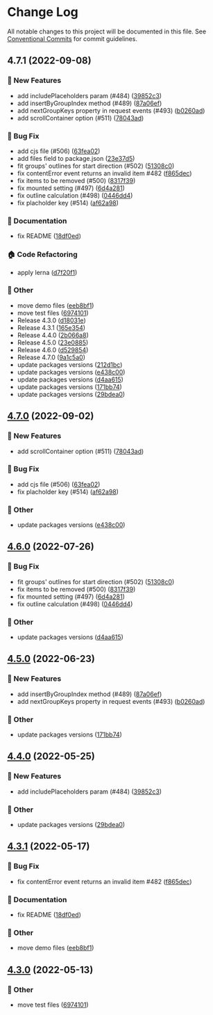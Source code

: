 # Change Log

All notable changes to this project will be documented in this file.
See [Conventional Commits](https://conventionalcommits.org) for commit guidelines.

## 4.7.1 (2022-09-08)


### :rocket: New Features

* add includePlaceholders param (#484) ([39852c3](https://github.com/naver/egjs-infinitegrid/commit/39852c38f643afe56a959831b73e78bf84b7c0a9))
* add insertByGroupIndex method (#489) ([87a06ef](https://github.com/naver/egjs-infinitegrid/commit/87a06ef9aad2a289e1360ac6c17f36e125ea75cf))
* add nextGroupKeys property in request events (#493) ([b0260ad](https://github.com/naver/egjs-infinitegrid/commit/b0260ad828e725e6f1266898e0df7ac30a116d80))
* add scrollContainer option (#511) ([78043ad](https://github.com/naver/egjs-infinitegrid/commit/78043ada3f65c54ed26b04bf2e4655d74961d449))


### :bug: Bug Fix

* add cjs file (#506) ([63fea02](https://github.com/naver/egjs-infinitegrid/commit/63fea02a34ed2e4c7702929cdef87191ce2208dc))
* add files field to package.json ([23e37d5](https://github.com/naver/egjs-infinitegrid/commit/23e37d5344b579877490ea5b23a1f65ff946d917))
* fit groups' outlines for start direction (#502) ([51308c0](https://github.com/naver/egjs-infinitegrid/commit/51308c0750caa517d325a320ac2f14dcfc097337))
* fix contentError event returns an invalid item #482 ([f865dec](https://github.com/naver/egjs-infinitegrid/commit/f865decd8e12e98a04a93c42baeb4dd31fb345a2))
* fix items to be removed (#500) ([8317f39](https://github.com/naver/egjs-infinitegrid/commit/8317f3926318e468ef49e9f28d54384c12ae3565))
* fix mounted setting (#497) ([6d4a281](https://github.com/naver/egjs-infinitegrid/commit/6d4a281e17570b9049afebe651fd4708d230be36))
* fix outline calculation (#498) ([0446dd4](https://github.com/naver/egjs-infinitegrid/commit/0446dd48f2d532dffc3a460472080fcd78df5724))
* fix placholder key (#514) ([af62a98](https://github.com/naver/egjs-infinitegrid/commit/af62a98c5f0562e929e09bf976298e8e29aa94e7))


### :memo: Documentation

* fix README ([18df0ed](https://github.com/naver/egjs-infinitegrid/commit/18df0ed561ef574216b5ce1449c89631858cadb6))


### :house: Code Refactoring

* apply lerna ([d7f20f1](https://github.com/naver/egjs-infinitegrid/commit/d7f20f19c83bc26309b27095351e17227d9abad6))


### :mega: Other

* move demo files ([eeb8bf1](https://github.com/naver/egjs-infinitegrid/commit/eeb8bf173e2055207a2b0e590838919a0f198dfa))
* move test files ([6974101](https://github.com/naver/egjs-infinitegrid/commit/69741011c0b9fcf11eb22ef574523468d3cbca3f))
* Release 4.3.0 ([d18031e](https://github.com/naver/egjs-infinitegrid/commit/d18031ee3e9bf7f012e7bf1b0157572ba78f70b0))
* Release 4.3.1 ([165e354](https://github.com/naver/egjs-infinitegrid/commit/165e354bb6382cba61e0670ab16096193fdf2a2b))
* Release 4.4.0 ([2b066a8](https://github.com/naver/egjs-infinitegrid/commit/2b066a83470719fc78940317fe0ab44fa21fc378))
* Release 4.5.0 ([23e0885](https://github.com/naver/egjs-infinitegrid/commit/23e0885c2ae29130b34613227291ee6f0b102c75))
* Release 4.6.0 ([d529854](https://github.com/naver/egjs-infinitegrid/commit/d529854917ef31afbbb138dec8af98ef8c3c1d47))
* Release 4.7.0 ([9a1c5a0](https://github.com/naver/egjs-infinitegrid/commit/9a1c5a0985381a632c00cae94481cb1a50425aa0))
* update packages versions ([212d1bc](https://github.com/naver/egjs-infinitegrid/commit/212d1bcf22c60fde09989f373d61738a195d9902))
* update packages versions ([e438c00](https://github.com/naver/egjs-infinitegrid/commit/e438c00929ba28bd001d6174bd57efd918144686))
* update packages versions ([d4aa615](https://github.com/naver/egjs-infinitegrid/commit/d4aa615a8cd3e25b621500e2a7b243dcc9696eef))
* update packages versions ([171bb74](https://github.com/naver/egjs-infinitegrid/commit/171bb74f708110a2fd986276c9b8d65472fa64ab))
* update packages versions ([29bdea0](https://github.com/naver/egjs-infinitegrid/commit/29bdea08f334113e4a73180dd5f9e803c4befc99))



## [4.7.0](https://github.com/naver/egjs-infinitegrid/compare/@egjs/infinitegrid@4.6.0...@egjs/infinitegrid@4.7.0) (2022-09-02)


### :rocket: New Features

* add scrollContainer option (#511) ([78043ad](https://github.com/naver/egjs-infinitegrid/commit/78043ada3f65c54ed26b04bf2e4655d74961d449))


### :bug: Bug Fix

* add cjs file (#506) ([63fea02](https://github.com/naver/egjs-infinitegrid/commit/63fea02a34ed2e4c7702929cdef87191ce2208dc))
* fix placholder key (#514) ([af62a98](https://github.com/naver/egjs-infinitegrid/commit/af62a98c5f0562e929e09bf976298e8e29aa94e7))


### :mega: Other

* update packages versions ([e438c00](https://github.com/naver/egjs-infinitegrid/commit/e438c00929ba28bd001d6174bd57efd918144686))



## [4.6.0](https://github.com/naver/egjs-infinitegrid/compare/@egjs/infinitegrid@4.5.0...@egjs/infinitegrid@4.6.0) (2022-07-26)


### :bug: Bug Fix

* fit groups' outlines for start direction (#502) ([51308c0](https://github.com/naver/egjs-infinitegrid/commit/51308c0750caa517d325a320ac2f14dcfc097337))
* fix items to be removed (#500) ([8317f39](https://github.com/naver/egjs-infinitegrid/commit/8317f3926318e468ef49e9f28d54384c12ae3565))
* fix mounted setting (#497) ([6d4a281](https://github.com/naver/egjs-infinitegrid/commit/6d4a281e17570b9049afebe651fd4708d230be36))
* fix outline calculation (#498) ([0446dd4](https://github.com/naver/egjs-infinitegrid/commit/0446dd48f2d532dffc3a460472080fcd78df5724))


### :mega: Other

* update packages versions ([d4aa615](https://github.com/naver/egjs-infinitegrid/commit/d4aa615a8cd3e25b621500e2a7b243dcc9696eef))



## [4.5.0](https://github.com/naver/egjs-infinitegrid/compare/@egjs/infinitegrid@4.4.0...@egjs/infinitegrid@4.5.0) (2022-06-23)


### :rocket: New Features

* add insertByGroupIndex method (#489) ([87a06ef](https://github.com/naver/egjs-infinitegrid/commit/87a06ef9aad2a289e1360ac6c17f36e125ea75cf))
* add nextGroupKeys property in request events (#493) ([b0260ad](https://github.com/naver/egjs-infinitegrid/commit/b0260ad828e725e6f1266898e0df7ac30a116d80))


### :mega: Other

* update packages versions ([171bb74](https://github.com/naver/egjs-infinitegrid/commit/171bb74f708110a2fd986276c9b8d65472fa64ab))



## [4.4.0](https://github.com/naver/egjs-infinitegrid/compare/@egjs/infinitegrid@4.3.1...@egjs/infinitegrid@4.4.0) (2022-05-25)


### :rocket: New Features

* add includePlaceholders param (#484) ([39852c3](https://github.com/naver/egjs-infinitegrid/commit/39852c38f643afe56a959831b73e78bf84b7c0a9))


### :mega: Other

* update packages versions ([29bdea0](https://github.com/naver/egjs-infinitegrid/commit/29bdea08f334113e4a73180dd5f9e803c4befc99))



## [4.3.1](https://github.com/naver/egjs-infinitegrid/compare/@egjs/infinitegrid@4.3.0...@egjs/infinitegrid@4.3.1) (2022-05-17)


### :bug: Bug Fix

* fix contentError event returns an invalid item #482 ([f865dec](https://github.com/naver/egjs-infinitegrid/commit/f865decd8e12e98a04a93c42baeb4dd31fb345a2))


### :memo: Documentation

* fix README ([18df0ed](https://github.com/naver/egjs-infinitegrid/commit/18df0ed561ef574216b5ce1449c89631858cadb6))


### :mega: Other

* move demo files ([eeb8bf1](https://github.com/naver/egjs-infinitegrid/commit/eeb8bf173e2055207a2b0e590838919a0f198dfa))



## [4.3.0](https://github.com/naver/egjs-infinitegrid/compare/@egjs/infinitegrid@4.2.1...@egjs/infinitegrid@4.3.0) (2022-05-13)


### :mega: Other

* move test files ([6974101](https://github.com/naver/egjs-infinitegrid/commit/69741011c0b9fcf11eb22ef574523468d3cbca3f))
